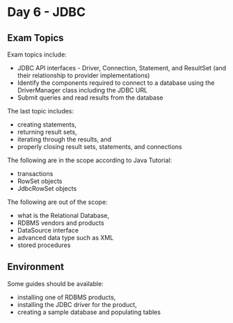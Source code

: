 # Day 6 - JDBC

## Exam Topics

Exam topics include:
* JDBC API interfaces - Driver, Connection, Statement, and ResultSet (and their relationship to provider implementations)
* Identify the components required to connect to a database using the DriverManager class including the JDBC URL
* Submit queries and read results from the database

The last topic includes:
* creating statements,
* returning result sets,
* iterating through the results, and
* properly closing result sets, statements, and connections

The following are in the scope according to Java Tutorial:
* transactions
* RowSet objects
* JdbcRowSet objects

The following are out of the scope:
* what is the Relational Database,
* RDBMS vendors and products
* DataSource interface
* advanced data type such as XML
* stored procedures

## Environment

Some guides should be available:
* installing one of RDBMS products,
* installing the JDBC driver for the product,
* creating a sample database and populating tables

